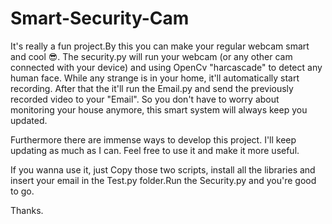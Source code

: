 # Smart-Security-Cam

It's really a fun project.By this you can make your regular webcam smart and cool 😎.
The security.py will run your webcam (or any other cam connected with your device) and using OpenCv "harcascade" to detect any human face.
While any strange is in your home, it'll automatically start recording. After that the it'll run the Email.py and send the previously recorded video to your "Email".
So you don't have to worry about monitoring your house anymore, this smart system will always keep you updated.

Furthermore there are immense ways to develop this project. I'll keep updating as much as I can. Feel free to use it and make it more useful.

If you wanna use it, just Copy those two scripts, install all the libraries and insert your email in the Test.py folder.Run the Security.py  and you're good to go.

Thanks.
